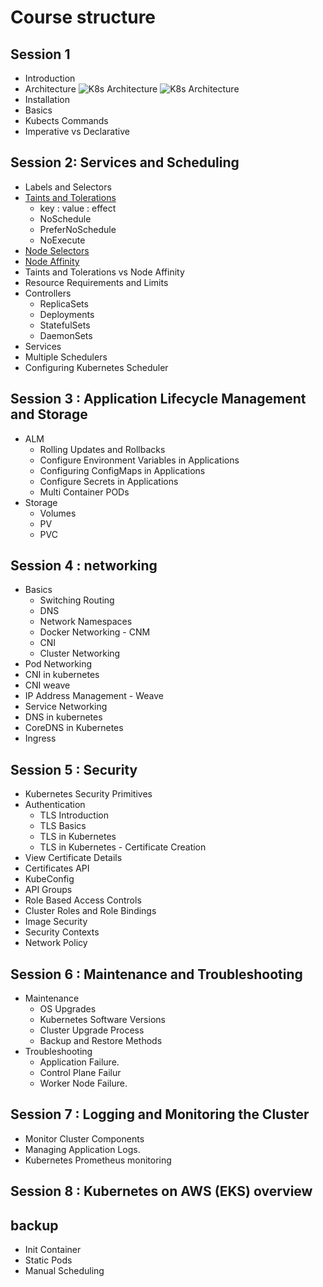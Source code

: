 # Course structure

## Session 1

* Introduction
* Architecture
![K8s Architecture](https://d33wubrfki0l68.cloudfront.net/2475489eaf20163ec0f54ddc1d92aa8d4c87c96b/e7c81/images/docs/components-of-kubernetes.svg)
![K8s Architecture](https://d1jnx9ba8s6j9r.cloudfront.net/blog/wp-content/uploads/2018/07/1-7.png)
* Installation
* Basics
* Kubects Commands
* Imperative vs Declarative

## Session 2: Services and Scheduling

* Labels and Selectors
* [Taints and Tolerations](Module-2/Scheduling/taints-tolerations/toleration-pod.yaml)
  * key : value : effect
  * NoSchedule
  * PreferNoSchedule
  * NoExecute
* [Node Selectors](Module-2/Scheduling/node-selector.yaml)
* [Node Affinity](Module-2/Scheduling/nodeaffinity/nginx-nodeaffinity.yaml)
* Taints and Tolerations vs Node Affinity
* Resource Requirements and Limits
* Controllers
  * ReplicaSets
  * Deployments
  * StatefulSets
  * DaemonSets
* Services
* Multiple Schedulers
* Configuring Kubernetes Scheduler

## Session 3 : Application Lifecycle Management and Storage

* ALM
  * Rolling Updates and Rollbacks
  * Configure Environment Variables in Applications
  * Configuring ConfigMaps in Applications
  * Configure Secrets in Applications
  * Multi Container PODs
* Storage
  * Volumes
  * PV
  * PVC

## Session 4 : networking

* Basics
  * Switching Routing
  * DNS
  * Network Namespaces
  * Docker Networking - CNM
  * CNI
  * Cluster Networking
* Pod Networking
* CNI in kubernetes
* CNI weave
* IP Address Management - Weave
* Service Networking
* DNS in kubernetes
* CoreDNS in Kubernetes
* Ingress

## Session 5 : Security

* Kubernetes Security Primitives
* Authentication
  * TLS Introduction
  * TLS Basics
  * TLS in Kubernetes
  * TLS in Kubernetes - Certificate Creation
* View Certificate Details
* Certificates API
* KubeConfig
* API Groups
* Role Based Access Controls
* Cluster Roles and Role Bindings
* Image Security
* Security Contexts
* Network Policy

## Session 6 : Maintenance and Troubleshooting

* Maintenance
  * OS Upgrades
  * Kubernetes Software Versions
  * Cluster Upgrade Process
  * Backup and Restore Methods
* Troubleshooting
  * Application Failure.
  * Control Plane Failur
  * Worker Node Failure.

## Session 7 : Logging and Monitoring the Cluster

* Monitor Cluster Components
* Managing Application Logs.
* Kubernetes Prometheus monitoring

## Session 8 : Kubernetes on AWS (EKS) overview

## backup

* Init Container
* Static Pods
* Manual Scheduling
